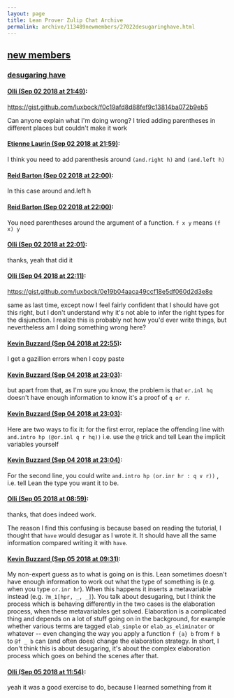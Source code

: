 ```yaml
---
layout: page
title: Lean Prover Zulip Chat Archive 
permalink: archive/113489newmembers/27022desugaringhave.html
---
```


## [new members](index.html)
### [desugaring have](27022desugaringhave.html)

#### [Olli (Sep 02 2018 at 21:49)](https://leanprover.zulipchat.com/#narrow/stream/113489-new%20members/topic/desugaring%20have/near/133226383):
https://gist.github.com/luxbock/f0c19afd8d88fef9c13814ba072b9eb5

Can anyone explain what I'm doing wrong? I tried adding parentheses in different places but couldn't make it work

#### [Etienne Laurin (Sep 02 2018 at 21:59)](https://leanprover.zulipchat.com/#narrow/stream/113489-new%20members/topic/desugaring%20have/near/133226658):
I think you need to add parenthesis around `(and.right h)` and  `(and.left h)`

#### [Reid Barton (Sep 02 2018 at 22:00)](https://leanprover.zulipchat.com/#narrow/stream/113489-new%20members/topic/desugaring%20have/near/133226707):
In this case around and.left h

#### [Reid Barton (Sep 02 2018 at 22:00)](https://leanprover.zulipchat.com/#narrow/stream/113489-new%20members/topic/desugaring%20have/near/133226708):
You need parentheses around the argument of a function. `f x y` means `(f x) y`

#### [Olli (Sep 02 2018 at 22:01)](https://leanprover.zulipchat.com/#narrow/stream/113489-new%20members/topic/desugaring%20have/near/133226719):
thanks, yeah that did it

#### [Olli (Sep 04 2018 at 22:11)](https://leanprover.zulipchat.com/#narrow/stream/113489-new%20members/topic/desugaring%20have/near/133333637):
https://gist.github.com/luxbock/0e19b04aaca49ccf18e5df060d2d3e8e

same as last time, except now I feel fairly confident that I should have got this right, but I don't understand why it's not able to infer the right types for the disjunction. I realize this is probably not how you'd ever write things, but nevertheless am I doing something wrong here?

#### [Kevin Buzzard (Sep 04 2018 at 22:55)](https://leanprover.zulipchat.com/#narrow/stream/113489-new%20members/topic/desugaring%20have/near/133336029):
I get a gazillion errors when I copy paste

#### [Kevin Buzzard (Sep 04 2018 at 23:03)](https://leanprover.zulipchat.com/#narrow/stream/113489-new%20members/topic/desugaring%20have/near/133336459):
but apart from that, as I'm sure you know, the problem is that `or.inl hq` doesn't have enough information to know it's a proof of `q or r`.

#### [Kevin Buzzard (Sep 04 2018 at 23:03)](https://leanprover.zulipchat.com/#narrow/stream/113489-new%20members/topic/desugaring%20have/near/133336492):
Here are two ways to fix it: for the first error, replace the offending line with `and.intro hp (@or.inl q r hq))` i.e. use the `@` trick and tell Lean the implicit variables yourself

#### [Kevin Buzzard (Sep 04 2018 at 23:04)](https://leanprover.zulipchat.com/#narrow/stream/113489-new%20members/topic/desugaring%20have/near/133336556):
For the second line, you could write `and.intro hp (or.inr hr : q ∨ r))` , i.e. tell Lean the type you want it to be.

#### [Olli (Sep 05 2018 at 08:59)](https://leanprover.zulipchat.com/#narrow/stream/113489-new%20members/topic/desugaring%20have/near/133358915):
thanks, that does indeed work.

The reason I find this confusing is because based on reading the tutorial, I thought that `have` would desugar as I wrote it. It should have all the same information compared writing it with `have`.

#### [Kevin Buzzard (Sep 05 2018 at 09:31)](https://leanprover.zulipchat.com/#narrow/stream/113489-new%20members/topic/desugaring%20have/near/133360074):
My non-expert guess as to what is going on is this. Lean sometimes doesn't have enough information to work out what the type of something is (e.g. when you type `or.inr hr`). When this happens it inserts a metavariable instead (e.g. `?m_1[hpr, _, _]`). You talk about desugaring, but I think the process which is behaving differently in the two cases is the elaboration process, when these metavariables get solved. Elaboration is a complicated thing and depends on a lot of stuff going on in the background, for example whether various terms are tagged `elab_simple` or `elab_as_eliminator` or whatever -- even changing the way you apply a function `f {a} b` from `f b` to `@f _ b` can (and often does) change the elaboration strategy. In short, I don't think this is about desugaring, it's about the complex elaboration process which goes on behind the scenes after that.

#### [Olli (Sep 05 2018 at 11:54)](https://leanprover.zulipchat.com/#narrow/stream/113489-new%20members/topic/desugaring%20have/near/133365624):
yeah it was a good exercise to do, because I learned something from it

